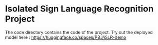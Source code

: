 # Isolated Sign Language Recognition Project
The code directory contains the code of the project.
Try out the deployed model here : https://huggingface.co/spaces/PBJ/iSLR-demo
